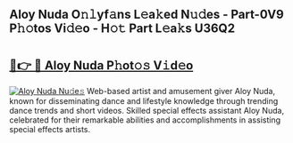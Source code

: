 ## Aloy Nuda O𝚗𝚕yf𝚊ns L𝚎a𝚔ed N𝚞𝚍es - Part-0V9 P𝚑𝚘tos Vi𝚍𝚎o - H𝚘𝚝 Part L𝚎a𝚔s U36Q2

# <h2><a href="http://kfd23jl.oniu.top/?m=Aloy+Nuda">🔗👉 🔴 Aloy Nuda P𝚑ot𝚘𝚜 V𝚒d𝚎o</a></h2>

[![Aloy Nuda Nu𝚍e𝚜](https://i.imgur.com/0qMVB7G.gif)](http://kfd23jl.oniu.top/?m=Aloy+Nuda)
Web-based artist and amusement giver Aloy Nuda, known for disseminating dance and lifestyle knowledge through trending dance trends and short videos. Skilled special effects assistant Aloy Nuda, celebrated for their remarkable abilities and accomplishments in assisting special effects artists.  
